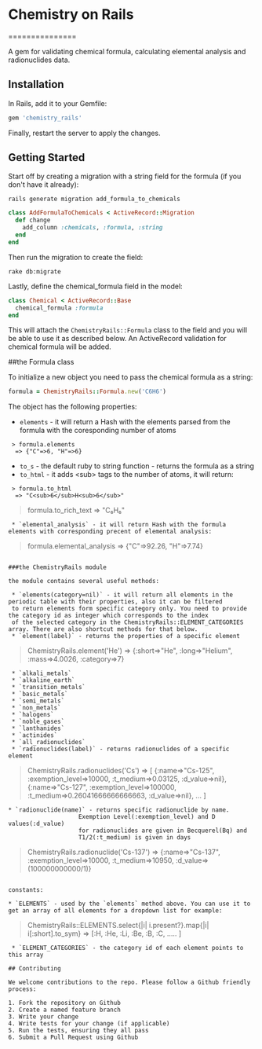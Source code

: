 # Chemistry on Rails
===============

A gem for validating chemical formula, calculating elemental analysis and radionuclides data.

## Installation

In Rails, add it to your Gemfile:

```ruby
gem 'chemistry_rails'
```

Finally, restart the server to apply the changes.

## Getting Started

Start off by creating a migration with a string field for the formula (if you don't have it already):

	rails generate migration add_formula_to_chemicals

```ruby
class AddFormulaToChemicals < ActiveRecord::Migration
  def change
    add_column :chemicals, :formula, :string
  end
end
```

Then run the migration to create the field:

	rake db:migrate

Lastly, define the chemical_formula field in the model:

```ruby
class Chemical < ActiveRecord::Base
  chemical_formula :formula
end
```

This will attach the `ChemistryRails::Formula` class to the field and you will be able to use it as described below. An ActiveRecord
validation for chemical formula will be added.

##the Formula class

To initialize a new object you need to pass the chemical formula as a string:

```ruby
formula = ChemistryRails::Formula.new('C6H6')
```

The object has the following properties:

 * `elements` - it will return a Hash with the elements parsed from the formula with the coresponding number of atoms
```
 > formula.elements
  => {"C"=>6, "H"=>6}
```
 * `to_s` - the default ruby to string function - returns the formula as a string
 * `to_html` - it adds \<sub\> tags to the number of atoms, it will return:
```
 > formula.to_html
  => "C<sub>6</sub>H<sub>6</sub>"
```
 > formula.to_rich_text
  => "C₆H₆"
```
 * `elemental_analysis` - it will return Hash with the formula elements with corresponding precent of elemental analysis:
```
 > formula.elemental_analysis
  => {"C"=>92.26, "H"=>7.74}
```

###the ChemistryRails module

the module contains several useful methods:

 * `elements(category=nil)` - it will return all elements in the periodic table with their properties, also it can be filtered
 to return elements form specific category only. You need to provide the category id as integer which corresponds to the index
 of the selected category in the ChemistryRails::ELEMENT_CATEGORIES array. There are also shortcut methods for that below.
 * `element(label)` - returns the properties of a specific element
```
 > ChemistryRails.element('He')
  => {:short=>"He", :long=>"Helium", :mass=>4.0026, :category=>7}
```
 * `alkali_metals`
 * `alkaline_earth`
 * `transition_metals`
 * `basic_metals`
 * `semi_metals`
 * `non_metals`
 * `halogens`
 * `noble_gases`
 * `lanthanides`
 * `actinides`
 * `all_radionuclides`
 * `radionuclides(label)` - returns radionuclides of a specific element
  ```
   > ChemistryRails.radionuclides('Cs')
    => [
         {:name=>"Cs-125", :exemption_level=>10000, :t_medium=>0.03125, :d_value=>nil},
         {:name=>"Cs-127", :exemption_level=>100000, :t_medium=>0.26041666666666663, :d_value=>nil},
         ...
       ] 
  ```
 * `radionuclide(name)` - returns specific radionuclide by name. 
                      Exemption Level(:exemption_level) and D values(:d_value) 
                      for radionuclides are given in Becquerel(Bq) and 
                      T1/2(:t_medium) is given in days
  ```
   > ChemistryRails.radionuclide('Cs-137')
    => {:name=>"Cs-137", :exemption_level=>10000, :t_medium=>10950, :d_value=>(100000000000/1)}
  ```

constants:

 * `ELEMENTS` - used by the `elements` method above. You can use it to get an array of all elements for a dropdown list for example:
```
 > ChemistryRails::ELEMENTS.select{|i| i.present?}.map{|i| i[:short].to_sym}
  => [:H, :He, :Li, :Be, :B, :C, ..... ]
```
 * `ELEMENT_CATEGORIES` - the category id of each element points to this array

## Contributing

We welcome contributions to the repo. Please follow a Github friendly process:

1. Fork the repository on Github
2. Create a named feature branch
3. Write your change
4. Write tests for your change (if applicable)
5. Run the tests, ensuring they all pass
6. Submit a Pull Request using Github
